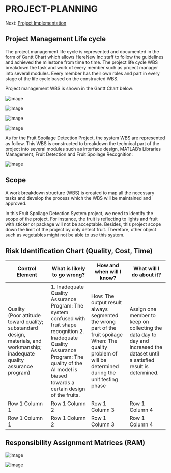 # PROJECT-PLANNING


Next: [Project Implementation](https://github.com/n-miera/Fruit-Spoilage-Detection-System/blob/main/PMP/C-PROJECT_IMPLEMENTATION.md)

## Project Management Life cycle

The project management life cycle is represented and documented in the form of Gantt Chart which allows HereNew Inc  staff to follow the guidelines and achieved the milestone from time to time. The project life cycle WBS breakdown the task and work of every member such as project manager into several modules. Every member has their own roles and part in every stage of the life cycle based on the constructed WBS.

Project management WBS is shown in the Gantt Chart below:

![image](https://user-images.githubusercontent.com/121600807/211860874-6d61a2c9-856b-448a-ba74-a67547a7c0fc.png)

![image](https://user-images.githubusercontent.com/121600807/211860909-622b2abf-bbaa-492f-b275-a893b95b4987.png)

![image](https://user-images.githubusercontent.com/121600807/211860958-e31c6eb6-c96b-4a09-a341-975d83ceb9cf.png)

![image](https://user-images.githubusercontent.com/121600807/211861029-70cd7c39-cbcc-4103-b75a-a91cfeecf8af.png)


As for the Fruit Spoilage Detection Project, the system WBS are represented as follow. This WBS is constructed to breakdown the technical part of the project into several modules such as interface design, MATLAB‘s Libraries Management, Fruit Detection and Fruit Spoilage Recognition:

![image](https://user-images.githubusercontent.com/121600807/211861292-d489c4f3-722b-4482-82df-a1e077c0a189.png)

## Scope
A work breakdown structure (WBS) is created to map all the necessary tasks and develop the process which the WBS will be maintained and approved.

In this Fruit Spoilage Detection System project, we need to identify the scope of the project. For instance, the fruit is reflecting to lights and fruit with sticker or package will not be acceptable. Besides, this project scope down the limit of the project by only detect fruit. Therefore, other object such as vegetables might not be able to use this system.

## Risk Identification Chart (Quality, Cost, Time)
| Control Element | What is likely to go wrong? | How and when will I know? | What will I do about it? |
| --------------- | --------------- | --------------- | --------------- |
| Quality</br> (Poor attitude toward quality; substandard design, materials, and workmanship; inadequate quality assurance program) | 1. Inadequate Quality Assurance Program: The system confused with fruit shape recognition 2. Inadequate Quality Assurance Program: The quality of the AI model is biased towards a certain design of the fruits.| How: The output result always segmented the wrong part of the fruit spoilage When: The quality problem of will be determined during the unit testing phase| Assign one member to keep on collecting the data day to day and increased the dataset until a satisfied result is determined. |
| Row 1 Column 1 | Row 1 Column 2 | Row 1 Column 3 | Row 1 Column 4 |
| Row 1 Column 1 | Row 1 Column 2 | Row 1 Column 3 | Row 1 Column 4 |

## Responsibility Assignment Matrices (RAM)

![image](https://user-images.githubusercontent.com/121600807/211863092-949eb6c6-313c-43ae-b25d-788f96026983.png)

![image](https://user-images.githubusercontent.com/121600807/211863140-282a82a1-657c-412e-bada-2e84ff7255ec.png)




